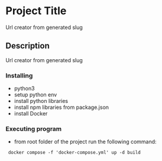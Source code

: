 # Project Title

Url creator from generated slug

## Description
Url creator from generated slug

### Installing
* python3
* setup python env
* install python libraries
* install npm libraries from package.json
* install Docker

### Executing program

* from root folder of the project run the following command:
```
 docker compose -f 'docker-compose.yml' up -d build 
```
